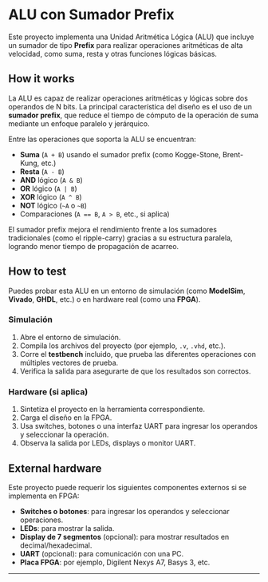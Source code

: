 <!---

This file is used to generate your project datasheet. Please fill in the information below and delete any unused
sections.

You can also include images in this folder and reference them in the markdown. Each image must be less than
512 kb in size, and the combined size of all images must be less than 1 MB.
-->

# ALU con Sumador Prefix

Este proyecto implementa una Unidad Aritmética Lógica (ALU) que incluye un sumador de tipo **Prefix** para realizar operaciones aritméticas de alta velocidad, como suma, resta y otras funciones lógicas básicas.

## How it works

La ALU es capaz de realizar operaciones aritméticas y lógicas sobre dos operandos de N bits. La principal característica del diseño es el uso de un **sumador prefix**, que reduce el tiempo de cómputo de la operación de suma mediante un enfoque paralelo y jerárquico.

Entre las operaciones que soporta la ALU se encuentran:

- **Suma** (`A + B`) usando el sumador prefix (como Kogge-Stone, Brent-Kung, etc.)
- **Resta** (`A - B`)
- **AND** lógico (`A & B`)
- **OR** lógico (`A | B`)
- **XOR** lógico (`A ^ B`)
- **NOT** lógico (`~A` o `~B`)
- Comparaciones (`A == B`, `A > B`, etc., si aplica)

El sumador prefix mejora el rendimiento frente a los sumadores tradicionales (como el ripple-carry) gracias a su estructura paralela, logrando menor tiempo de propagación de acarreo.

## How to test

Puedes probar esta ALU en un entorno de simulación (como **ModelSim**, **Vivado**, **GHDL**, etc.) o en hardware real (como una **FPGA**).

### Simulación

1. Abre el entorno de simulación.
2. Compila los archivos del proyecto (por ejemplo, `.v`, `.vhd`, etc.).
3. Corre el **testbench** incluido, que prueba las diferentes operaciones con múltiples vectores de prueba.
4. Verifica la salida para asegurarte de que los resultados son correctos.

### Hardware (si aplica)

1. Sintetiza el proyecto en la herramienta correspondiente.
2. Carga el diseño en la FPGA.
3. Usa switches, botones o una interfaz UART para ingresar los operandos y seleccionar la operación.
4. Observa la salida por LEDs, displays o monitor UART.

## External hardware

Este proyecto puede requerir los siguientes componentes externos si se implementa en FPGA:

- **Switches o botones**: para ingresar los operandos y seleccionar operaciones.
- **LEDs**: para mostrar la salida.
- **Display de 7 segmentos** (opcional): para mostrar resultados en decimal/hexadecimal.
- **UART** (opcional): para comunicación con una PC.
- **Placa FPGA**: por ejemplo, Digilent Nexys A7, Basys 3, etc.

---


